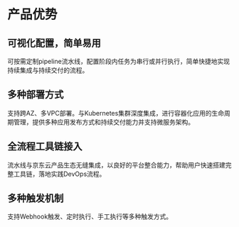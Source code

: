 # 产品优势
## 可视化配置，简单易用
可按需定制pipeline流水线，配置阶段内任务为串行或并行执行，简单快捷地实现持续集成与持续交付的流程。
## 多种部署方式
支持跨AZ、多VPC部署。与Kubernetes集群深度集成，进行容器化应用的生命周期管理，提供多种应用发布方式和持续交付能力并支持微服务架构。
## 全流程工具链接入 
流水线与京东云产品生态无缝集成，以良好的平台整合能力，帮助用户快速搭建完整工具链，落地实践DevOps流程。
## 多种触发机制
支持Webhook触发、定时执行、手工执行等多种触发方式。
